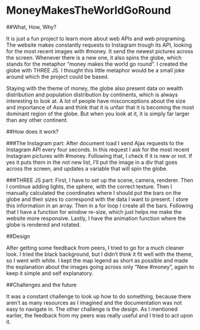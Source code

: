# MoneyMakesTheWorldGoRound

##What, How, Why?

It is just a fun project to learn more about web APIs and web programing. The website makes constantly requests to Instagram trough its API, looking for the most recent images with #money. It send the newest pictures across the screen. Whenever there is a new one, it also spins the globe, which stands for the metaphor “money makes the world go round”. I created the globe with THREE JS. I thought this little metaphor would be a small joke around which the project could be based.

Staying with the theme of money, the globe also present data on wealth distribution and population distribution by continents, which is always interesting to look at. A lot of people have misconceptions about the size and importance of Asia and think that it is unfair that it is becoming the most dominant region of the globe. But when you look at it, it is simply far larger than any other continent.

##How does it work?

###The Instagram part:
After document load I send Ajax requests to the Instagram API every four seconds. In this request I ask for the most recent Instagram pictures with #money. Following that, I check if it is new or not. If yes it puts them in the not new list, I’ll put the image in a div that goes across the screen, and updates a variable that will spin the globe.

###THREE JS part:
First, I have to set up the scene, camera, renderer. Then I continue adding lights, the sphere, with the correct texture. Then I manually calculated the coordinates where I should put the bars on the globe and their sizes to correspond with the data I want to present. I store this information in an array. Then in a for loop I create all the bars. Following that I have a function for window re-size, which just helps me make the website more responsive. Lastly, I have the animation function where the globe is rendered and rotated.

##Design

After getting some feedback from peers, I tried to go for a much cleaner look. I tried the black background, but I didn’t think it fit well with the theme, so I went with white. I kept the map legend as short as possible and made the explanation about the images going across only “New #money”, again to keep it simple and self explanatory.

##Challenges and the future

It was a constant challenge to look up how to do something, because there aren’t as many resources as I imagined and the documentation was not easy to navigate in. The other challenge is the design. As I mentioned earlier, the feedback from my peers was really useful and I tried to act upon it.

